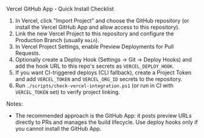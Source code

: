 Vercel GitHub App - Quick Install Checklist

1. In Vercel, click "Import Project" and choose the GitHub repository (or install the Vercel GitHub App and allow access to this repository).
2. Link the new Vercel Project to this repository and configure the Production Branch (usually `main`).
3. In Vercel Project Settings, enable Preview Deployments for Pull Requests.
4. Optionally create a Deploy Hook (Settings → Git → Deploy Hooks) and add the hook URL to this repo's secrets as `VERCEL_DEPLOY_HOOK`.
5. If you want CI-triggered deploys (CLI fallback), create a Project Token and add `VERCEL_TOKEN` and `VERCEL_ORG_ID` secrets to the repository.
6. Run `./scripts/check-vercel-integration.ps1` (or run in CI with `VERCEL_TOKEN` set) to verify project linking.

Notes:

- The recommended approach is the GitHub App: it posts preview URLs directly to PRs and manages the build lifecycle. Use deploy hooks only if you cannot install the GitHub App.
